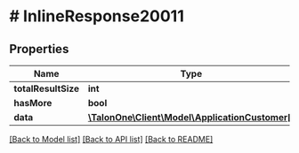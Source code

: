 # # InlineResponse20011

## Properties

Name | Type | Description | Notes
------------ | ------------- | ------------- | -------------
**totalResultSize** | **int** |  | [optional] 
**hasMore** | **bool** |  | [optional] 
**data** | [**\TalonOne\Client\Model\ApplicationCustomer[]**](ApplicationCustomer.md) |  | 

[[Back to Model list]](../../README.md#documentation-for-models) [[Back to API list]](../../README.md#documentation-for-api-endpoints) [[Back to README]](../../README.md)


